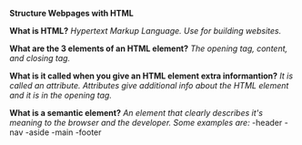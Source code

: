 **Structure Webpages with HTML**

**What is HTML?** *Hypertext Markup Language. Use for building websites.*

**What are the 3 elements of an HTML element?** *The opening tag, content, and closing tag.*

**What is it called when you give an HTML element extra informantion?** *It is called an attribute.  Attributes give additional info about the HTML element and it is in the opening tag.*

**What is a semantic element?** *An element that clearly describes it's meaning to the browser and the developer.  Some examples are:*
-header
-nav
-aside
-main
-footer



